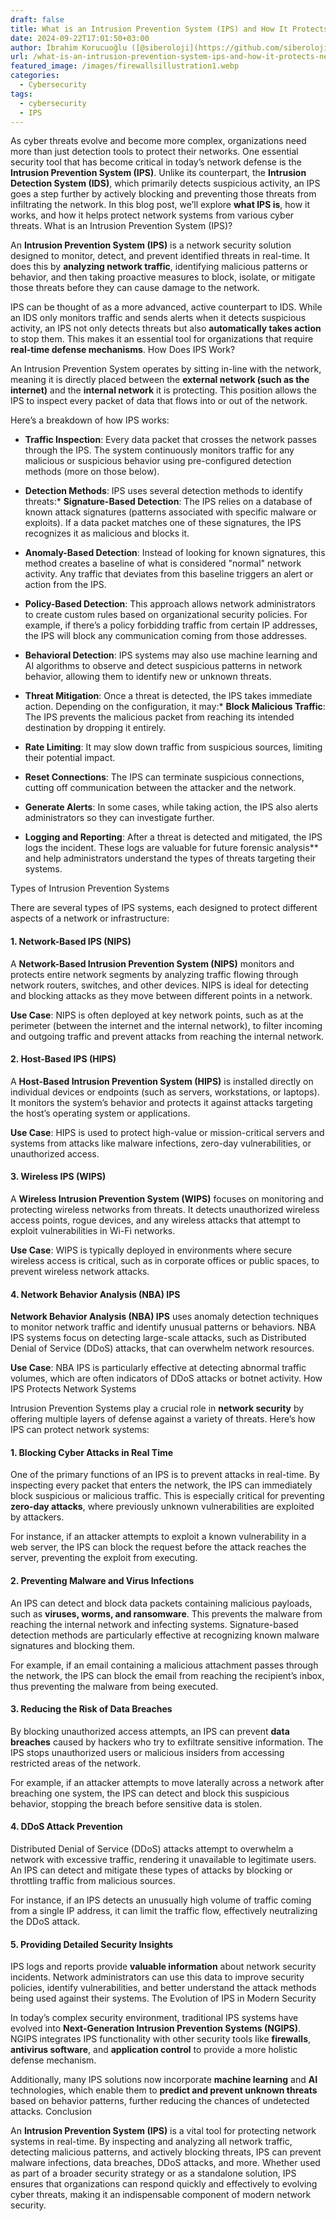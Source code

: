 ```yaml
---
draft: false
title: What is an Intrusion Prevention System (IPS) and How It Protects Network Systems
date: 2024-09-22T17:01:50+03:00
author: İbrahim Korucuoğlu ([@siberoloji](https://github.com/siberoloji))
url: /what-is-an-intrusion-prevention-system-ips-and-how-it-protects-network-systems/
featured_image: /images/firewallsillustration1.webp
categories:
  - Cybersecurity
tags:
  - cybersecurity
  - IPS
---
```



As cyber threats evolve and become more complex, organizations need more than just detection tools to protect their networks. One essential security tool that has become critical in today’s network defense is the **Intrusion Prevention System (IPS)**. Unlike its counterpart, the **Intrusion Detection System (IDS)**, which primarily detects suspicious activity, an IPS goes a step further by actively blocking and preventing those threats from infiltrating the network. In this blog post, we’ll explore **what IPS is**, how it works, and how it helps protect network systems from various cyber threats.
What is an Intrusion Prevention System (IPS)?



An **Intrusion Prevention System (IPS)** is a network security solution designed to monitor, detect, and prevent identified threats in real-time. It does this by **analyzing network traffic**, identifying malicious patterns or behavior, and then taking proactive measures to block, isolate, or mitigate those threats before they can cause damage to the network.



IPS can be thought of as a more advanced, active counterpart to IDS. While an IDS only monitors traffic and sends alerts when it detects suspicious activity, an IPS not only detects threats but also **automatically takes action** to stop them. This makes it an essential tool for organizations that require **real-time defense mechanisms**.
How Does IPS Work?



An Intrusion Prevention System operates by sitting in-line with the network, meaning it is directly placed between the **external network (such as the internet)** and the **internal network** it is protecting. This position allows the IPS to inspect every packet of data that flows into or out of the network.



Here’s a breakdown of how IPS works:


* **Traffic Inspection**: Every data packet that crosses the network passes through the IPS. The system continuously monitors traffic for any malicious or suspicious behavior using pre-configured detection methods (more on those below).

* **Detection Methods**: IPS uses several detection methods to identify threats:* **Signature-Based Detection**: The IPS relies on a database of known attack signatures (patterns associated with specific malware or exploits). If a data packet matches one of these signatures, the IPS recognizes it as malicious and blocks it.

* **Anomaly-Based Detection**: Instead of looking for known signatures, this method creates a baseline of what is considered "normal" network activity. Any traffic that deviates from this baseline triggers an alert or action from the IPS.

* **Policy-Based Detection**: This approach allows network administrators to create custom rules based on organizational security policies. For example, if there’s a policy forbidding traffic from certain IP addresses, the IPS will block any communication coming from those addresses.

* **Behavioral Detection**: IPS systems may also use machine learning and AI algorithms to observe and detect suspicious patterns in network behavior, allowing them to identify new or unknown threats.



* **Threat Mitigation**: Once a threat is detected, the IPS takes immediate action. Depending on the configuration, it may:* **Block Malicious Traffic**: The IPS prevents the malicious packet from reaching its intended destination by dropping it entirely.

* **Rate Limiting**: It may slow down traffic from suspicious sources, limiting their potential impact.

* **Reset Connections**: The IPS can terminate suspicious connections, cutting off communication between the attacker and the network.

* **Generate Alerts**: In some cases, while taking action, the IPS also alerts administrators so they can investigate further.



* **Logging and Reporting**: After a threat is detected and mitigated, the IPS logs the incident. These logs are valuable for future forensic analysis** and help administrators understand the types of threats targeting their systems.

Types of Intrusion Prevention Systems



There are several types of IPS systems, each designed to protect different aspects of a network or infrastructure:


#### 1. **Network-Based IPS (NIPS)**



A **Network-Based Intrusion Prevention System (NIPS)** monitors and protects entire network segments by analyzing traffic flowing through network routers, switches, and other devices. NIPS is ideal for detecting and blocking attacks as they move between different points in a network.



**Use Case**: NIPS is often deployed at key network points, such as at the perimeter (between the internet and the internal network), to filter incoming and outgoing traffic and prevent attacks from reaching the internal network.


#### 2. **Host-Based IPS (HIPS)**



A **Host-Based Intrusion Prevention System (HIPS)** is installed directly on individual devices or endpoints (such as servers, workstations, or laptops). It monitors the system’s behavior and protects it against attacks targeting the host’s operating system or applications.



**Use Case**: HIPS is used to protect high-value or mission-critical servers and systems from attacks like malware infections, zero-day vulnerabilities, or unauthorized access.


#### 3. **Wireless IPS (WIPS)**



A **Wireless Intrusion Prevention System (WIPS)** focuses on monitoring and protecting wireless networks from threats. It detects unauthorized wireless access points, rogue devices, and any wireless attacks that attempt to exploit vulnerabilities in Wi-Fi networks.



**Use Case**: WIPS is typically deployed in environments where secure wireless access is critical, such as in corporate offices or public spaces, to prevent wireless network attacks.


#### 4. **Network Behavior Analysis (NBA) IPS**



**Network Behavior Analysis (NBA) IPS** uses anomaly detection techniques to monitor network traffic and identify unusual patterns or behaviors. NBA IPS systems focus on detecting large-scale attacks, such as Distributed Denial of Service (DDoS) attacks, that can overwhelm network resources.



**Use Case**: NBA IPS is particularly effective at detecting abnormal traffic volumes, which are often indicators of DDoS attacks or botnet activity.
How IPS Protects Network Systems



Intrusion Prevention Systems play a crucial role in **network security** by offering multiple layers of defense against a variety of threats. Here’s how IPS can protect network systems:


#### 1. **Blocking Cyber Attacks in Real Time**



One of the primary functions of an IPS is to prevent attacks in real-time. By inspecting every packet that enters the network, the IPS can immediately block suspicious or malicious traffic. This is especially critical for preventing **zero-day attacks**, where previously unknown vulnerabilities are exploited by attackers.



For instance, if an attacker attempts to exploit a known vulnerability in a web server, the IPS can block the request before the attack reaches the server, preventing the exploit from executing.


#### 2. **Preventing Malware and Virus Infections**



An IPS can detect and block data packets containing malicious payloads, such as **viruses, worms, and ransomware**. This prevents the malware from reaching the internal network and infecting systems. Signature-based detection methods are particularly effective at recognizing known malware signatures and blocking them.



For example, if an email containing a malicious attachment passes through the network, the IPS can block the email from reaching the recipient’s inbox, thus preventing the malware from being executed.


#### 3. **Reducing the Risk of Data Breaches**



By blocking unauthorized access attempts, an IPS can prevent **data breaches** caused by hackers who try to exfiltrate sensitive information. The IPS stops unauthorized users or malicious insiders from accessing restricted areas of the network.



For example, if an attacker attempts to move laterally across a network after breaching one system, the IPS can detect and block this suspicious behavior, stopping the breach before sensitive data is stolen.


#### 4. **DDoS Attack Prevention**



Distributed Denial of Service (DDoS) attacks attempt to overwhelm a network with excessive traffic, rendering it unavailable to legitimate users. An IPS can detect and mitigate these types of attacks by blocking or throttling traffic from malicious sources.



For instance, if an IPS detects an unusually high volume of traffic coming from a single IP address, it can limit the traffic flow, effectively neutralizing the DDoS attack.


#### 5. **Providing Detailed Security Insights**



IPS logs and reports provide **valuable information** about network security incidents. Network administrators can use this data to improve security policies, identify vulnerabilities, and better understand the attack methods being used against their systems.
The Evolution of IPS in Modern Security



In today’s complex security environment, traditional IPS systems have evolved into **Next-Generation Intrusion Prevention Systems (NGIPS)**. NGIPS integrates IPS functionality with other security tools like **firewalls**, **antivirus software**, and **application control** to provide a more holistic defense mechanism.



Additionally, many IPS solutions now incorporate **machine learning** and **AI** technologies, which enable them to **predict and prevent unknown threats** based on behavior patterns, further reducing the chances of undetected attacks.
Conclusion



An **Intrusion Prevention System (IPS)** is a vital tool for protecting network systems in real-time. By inspecting and analyzing all network traffic, detecting malicious patterns, and actively blocking threats, IPS can prevent malware infections, data breaches, DDoS attacks, and more. Whether used as part of a broader security strategy or as a standalone solution, IPS ensures that organizations can respond quickly and effectively to evolving cyber threats, making it an indispensable component of modern network security.
